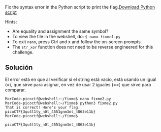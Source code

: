 Fix the syntax error in the Python script to print the flag.[Download Python script](https://artifacts.picoctf.net/c/5/fixme2.py)

Hints:
- Are equality and assignment the same symbol?
- To view the file in the webshell, do: `$ nano fixme1.py`
- To exit `nano`, press Ctrl and x and follow the on-screen prompts.
- The `str_xor` function does not need to be reverse engineered for this challenge.

## Solución
El error está en que al verificar si el string está vacío, está usando un igual (=), que sirve para asignar, en vez de usar 2 iguales (\==) que sirve para comparar.

```
MarCode-picoctf@webshell:~/fixme$ nano fixme2.py 
MarCode-picoctf@webshell:~/fixme$ python3 fixme2.py 
That is correct! Here's your flag: picoCTF{3qu4l1ty_n0t_4551gnm3nt_4863e11b}
MarCode-picoctf@webshell:~/fixme$ 

picoCTF{3qu4l1ty_n0t_4551gnm3nt_4863e11b}
```